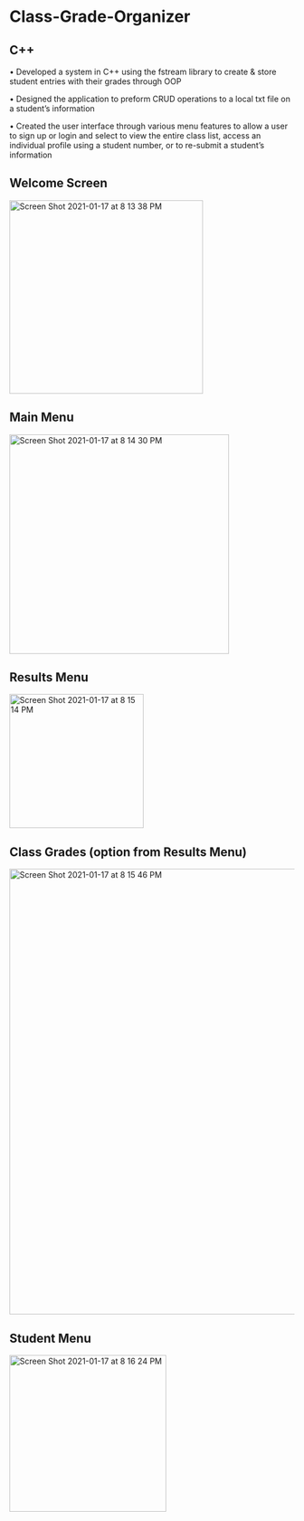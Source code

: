 # Class-Grade-Organizer

## C++

• Developed a system in C++ using the fstream library to create & store student entries with their grades through OOP 

• Designed the application to preform CRUD operations to a local txt file on a student’s information

• Created the user interface through various menu features to allow a user to sign up or login and select to view the
entire class list, access an individual profile using a student number, or to re-submit a student’s information

## Welcome Screen
<img width="342" alt="Screen Shot 2021-01-17 at 8 13 38 PM" src="https://user-images.githubusercontent.com/67882898/104862256-f0d07f00-5900-11eb-8ddd-b39541ccf082.png">

## Main Menu
<img width="388" alt="Screen Shot 2021-01-17 at 8 14 30 PM" src="https://user-images.githubusercontent.com/67882898/104862284-0b0a5d00-5901-11eb-8240-e485ae1e847e.png">

## Results Menu
<img width="237" alt="Screen Shot 2021-01-17 at 8 15 14 PM" src="https://user-images.githubusercontent.com/67882898/104862310-21181d80-5901-11eb-9012-00268a9a2699.png">

## Class Grades (option from Results Menu)
<img width="788" alt="Screen Shot 2021-01-17 at 8 15 46 PM" src="https://user-images.githubusercontent.com/67882898/104862424-4016af80-5901-11eb-97da-07676a5fda21.png">

## Student Menu
<img width="277" alt="Screen Shot 2021-01-17 at 8 16 24 PM" src="https://user-images.githubusercontent.com/67882898/104862490-5886ca00-5901-11eb-9fda-061d9b5f84a9.png">
